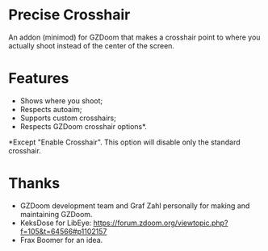 # Precise Crosshair

An addon (minimod) for GZDoom that makes a crosshair point to where you
actually shoot instead of the center of the screen.

# Features

* Shows where you shoot;
* Respects autoaim;
* Supports custom crosshairs;
* Respects GZDoom crosshair options*.

*Except "Enable Crosshair". This option will disable only the standard crosshair.

# Thanks

* GZDoom development team and Graf Zahl personally for making and maintaining
  GZDoom.
* KeksDose for LibEye: https://forum.zdoom.org/viewtopic.php?f=105&t=64566#p1102157
* Frax Boomer for an idea.
